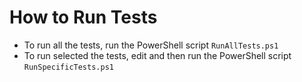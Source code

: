 # How to Run Tests

* To run all the tests, run the PowerShell script `RunAllTests.ps1`
* To run selected the tests, edit and then run the PowerShell script `RunSpecificTests.ps1`
